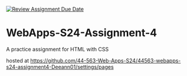 [![Review Assignment Due Date](https://classroom.github.com/assets/deadline-readme-button-24ddc0f5d75046c5622901739e7c5dd533143b0c8e959d652212380cedb1ea36.svg)](https://classroom.github.com/a/4386q9bN)
# WebApps-S24-Assignment-4
A practice assignment for HTML with CSS


hosted at https://github.com/44-563-Web-Apps-S24/44563-webapps-s24-assignment4-Deeann01/settings/pages
